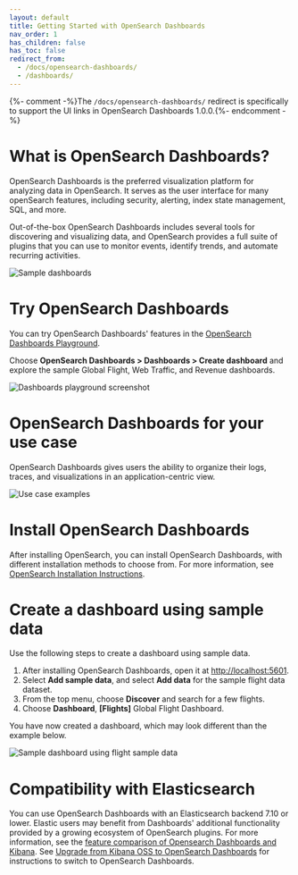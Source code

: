 ```yaml
---
layout: default
title: Getting Started with OpenSearch Dashboards
nav_order: 1
has_children: false
has_toc: false
redirect_from:
  - /docs/opensearch-dashboards/
  - /dashboards/
---
```


{%- comment -%}The `/docs/opensearch-dashboards/` redirect is specifically to support the UI links in OpenSearch Dashboards 1.0.0.{%- endcomment -%}

# What is OpenSearch Dashboards?

OpenSearch Dashboards is the preferred visualization platform for analyzing data in OpenSearch. It serves as the user interface for many openSearch features, including security, alerting, index state management, SQL, and more.

Out-of-the-box OpenSearch Dashboards includes several tools for discovering and visualizing data, and OpenSearch provides a full suite of plugins that you can use to monitor events, identify trends, and automate recurring activities.

![Sample dashboards]({site.url}}{{site.baseurl}}/images/dashboards-example.png)

# Try OpenSearch Dashboards
You can try OpenSearch Dashboards' features in the [OpenSearch Dashboards Playground](https://playground.opensearch.org/app/home).

Choose **OpenSearch Dashboards > Dashboards > Create dashboard** and explore the sample Global Flight, Web Traffic, and Revenue dashboards.

![Dashboards playground screenshot]({site.url}}{{site.baseurl}}/images/dashboards-playground.png)

# OpenSearch Dashboards for your use case

OpenSearch Dashboards gives users the ability to organize their logs, traces, and visualizations in an application-centric view.  

![Use case examples]({site.url}}{{site.baseurl}}/images/use-cases-get-started.jpg)

# Install OpenSearch Dashboards

After installing OpenSearch, you can install OpenSearch Dashboards, with different installation methods to choose from. For more information, see [OpenSearch Installation Instructions](https://opensearch.org/docs/latest/opensearch/install/index/).

# Create a dashboard using sample data

Use the following steps to create a dashboard using sample data. 

1. After installing OpenSearch Dashboards, open it at [http://localhost:5601](http://localhost:5601/app/home#/).
2. Select **Add sample data**, and select **Add data** for the sample  flight data dataset. 
3. From the top menu, choose **Discover** and search for a few flights.
4. Choose **Dashboard**, **[Flights]** Global Flight Dashboard.

You have now created a dashboard, which may look different than the example below.

![Sample dashboard using flight sample data]({site.url}}{{site.baseurl}}/images/flight-dashboards.png)

# Compatibility with Elasticsearch
You can use OpenSearch Dashboards with an Elasticsearch backend 7.10 or lower. Elastic users may benefit from Dashboards' additional functionality provided by a growing ecosystem of OpenSearch plugins. For more information, see the [feature comparison of Opensearch Dashboards and Kibana](_{{site.url}}{{site.baseurl}}_). See [Upgrade from Kibana OSS to OpenSearch Dashboards](https://opensearch.org/docs/latest/upgrade-to/dashboards-upgrade-to/) for instructions to switch to OpenSearch Dashboards.